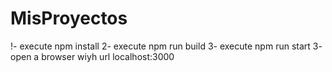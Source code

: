# MisProyectos

!- execute npm install
2- execute npm run build
3- execute npm run start
3- open a browser wiyh url localhost:3000
